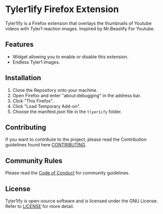 # Tyler1ify Firefox Extension

Tyler1ify is a Firefox extension that overlays the thumbnails of Youtube videos with Tyler1 reaction images. Inspired by Mr.Beastify For Youtube.

## Features
- Widget allowing you to enable or disable this extension.
- Endless Tyler1 images.

## Installation
1. Clone the Repository onto your machine.
2. Open Firefox and enter "about:debugging" in the address bar.
3. Click "This Firefox".
4. Click "Load Temporary Add-on".
5. Choose the manifest.json file in the `tlyer1ify` folder.  


## Contributing
If you want to contribute to the project, please read the Contribution guidelines found here [CONTRIBUTING](CONTRIBUTING.md).

## Community Rules
Please read the [Code of Conduct](CODE_OF_CONDUCT.md) for community guidelines.

## License 
Tyler1ify is open-source software and is licensed under the GNU License. Refer to [LICENSE](LICENSE) for more detail.

